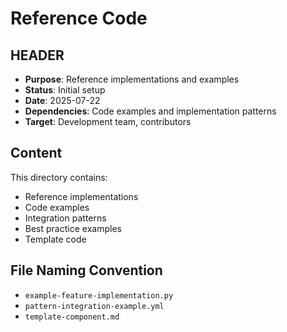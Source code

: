 # Reference Code

## HEADER
- **Purpose**: Reference implementations and examples
- **Status**: Initial setup
- **Date**: 2025-07-22
- **Dependencies**: Code examples and implementation patterns
- **Target**: Development team, contributors

## Content

This directory contains:
- Reference implementations
- Code examples
- Integration patterns
- Best practice examples
- Template code

## File Naming Convention
- `example-feature-implementation.py`
- `pattern-integration-example.yml`
- `template-component.md`
